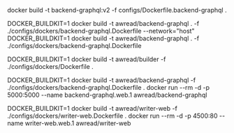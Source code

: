 docker build -t backend-graphql:v2 -f configs/Dockerfile.backend-graphql .

DOCKER_BUILDKIT=1 docker build -t awread/backend-graphql . -f ./configs/dockers/backend-graphql.Dockerfile --network="host"
DOCKER_BUILDKIT=1 docker build -t awread/backend-graphql . -f ./configs/dockers/backend-graphql.Dockerfile

DOCKER_BUILDKIT=1 docker build -t awread/builder -f ./configs/dockers/Dockerfile .

DOCKER_BUILDKIT=1 docker build -t awread/backend-graphql -f ./configs/dockers/backend-graphql.Dockerfile .
docker run --rm -d -p 5000:5000 --name backend-graphql.web.1 awread/backend-graphql

DOCKER_BUILDKIT=1 docker build -t awread/writer-web -f ./configs/dockers/writer-web.Dockerfile .
docker run --rm -d -p 4500:80 --name writer-web.web.1 awread/writer-web

